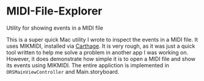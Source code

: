 # MIDI-File-Explorer
Utility for showing events in a MIDI file

This is a super quick Mac utility I wrote to inspect the events in a MIDI file. It uses MIKMIDI, installed via [Carthage](https://github.com/Carthage/Carthage). It is very rough, as it was just a quick tool written to help me solve a problem in another app I was working on. However, it does demonstrate how simple it is to open a MIDI file and show its events using MIKMIDI.  The entire appliction is implemented in `ORSMainViewController` and Main.storyboard.
